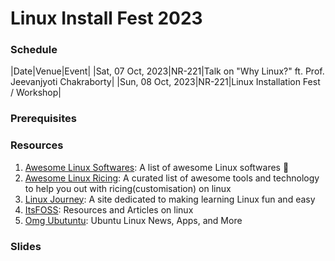 # Linux Install Fest 2023
### Schedule
|Date|Venue|Event|
|Sat, 07 Oct, 2023|NR-221|Talk on "Why Linux?" ft. Prof. Jeevanjyoti Chakraborty|
|Sun, 08 Oct, 2023|NR-221|Linux Installation Fest / Workshop|

### Prerequisites

### Resources
1. [Awesome Linux Softwares](https://github.com/luong-komorebi/Awesome-Linux-Software): A list of awesome Linux softwares 🐧
2. [Awesome Linux Ricing](https://github.com/fosslife/awesome-ricing): A curated list of awesome tools and technology to help you out with ricing(customisation) on linux
3. [Linux Journey](https://linuxjourney.com/): A site dedicated to making learning Linux fun and easy
4. [ItsFOSS](itsfoss.com): Resources and Articles on linux
5. [Omg Ubutuntu](https://www.omgubuntu.co.uk/): Ubuntu Linux News, Apps, and More

### Slides

